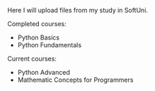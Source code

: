 Here I will upload files from my study in SoftUni.

Completed courses:
 - Python Basics
 - Python Fundamentals
 
Current courses:
 - Python Advanced
 - Mathematic Concepts for Programmers